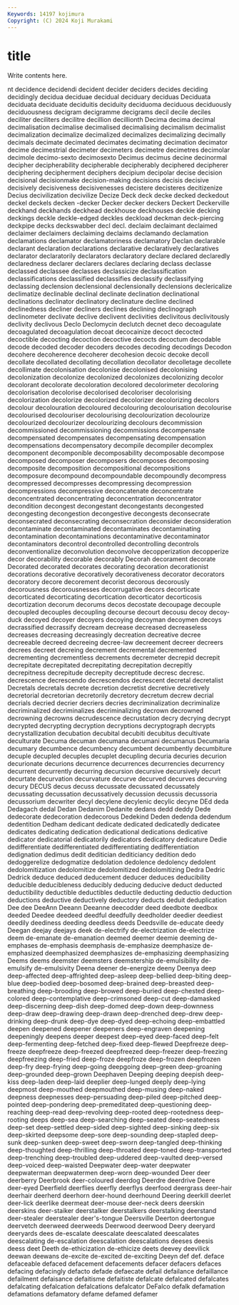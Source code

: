 ```yaml
---
Keywords: 14197 kojimura
Copyright: (C) 2024 Koji Murakami
---
```


# title

Write contents here.



nt decidence decidendi decident decider
deciders decides deciding decidingly decidua deciduae decidual deciduary deciduas Deciduata
deciduata deciduate deciduitis deciduity deciduoma deciduous deciduously deciduousness decigram decigramme
decigrams decil decile deciles deciliter deciliters decilitre decillion decillionth Decima
decima decimal decimalisation decimalise decimalised decimalising decimalism decimalist decimalization decimalize
decimalized decimalizes decimalizing decimally decimals decimate decimated decimates decimating decimation
decimator decime decimestrial decimeter decimeters decimetre decimetres decimolar decimole decimo-sexto
decimosexto Decimus decimus decine decinormal decipher decipherability decipherable decipherably deciphered
decipherer deciphering decipherment deciphers decipium decipolar decise decision decisional decisionmake
decision-making decisions decisis decisive decisively decisiveness decisivenesses decistere decisteres decitizenize
Decius decivilization decivilize Decize Deck deck decke decked deckedout deckel
deckels decken -decker Decker decker deckers Deckert Deckerville deckhand deckhands
deckhead deckhouse deckhouses deckie decking deckings deckle deckle-edged deckles deckload
deckman deck-piercing deckpipe decks deckswabber decl decl. declaim declaimant declaimed
declaimer declaimers declaiming declaims declamando declamation declamations declamator declamatoriness declamatory
Declan declarable declarant declaration declarations declarative declaratively declaratives declarator declaratorily
declarators declaratory declare declared declaredly declaredness declarer declarers declares declaring
declass declasse declassed declassee declasses declassicize declassification declassifications declassified declassifies
declassify declassifying declassing declension declensional declensionally declensions declericalize declimatize declinable
declinal declinate declination declinational declinations declinator declinatory declinature decline declined
declinedness decliner decliners declines declining declinograph declinometer declivate declive declivent
declivities declivitous declivitously declivity declivous Declo Declomycin declutch decnet deco
decoagulate decoagulated decoagulation decoat decocainize decoct decocted decoctible decocting decoction
decoctive decocts decoctum decodable decode decoded decoder decoders decodes decoding
decodings Decodon decohere decoherence decoherer decohesion decoic decoke decoll decollate
decollated decollating decollation decollator decolletage decollete decollimate decolonisation decolonise decolonised
decolonising decolonization decolonize decolonized decolonizes decolonizing decolor decolorant decolorate decoloration
decolored decolorimeter decoloring decolorisation decolorise decolorised decoloriser decolorising decolorization decolorize
decolorized decolorizer decolorizing decolors decolour decolouration decoloured decolouring decolourisation decolourise
decolourised decolouriser decolourising decolourization decolourize decolourized decolourizer decolourizing decolours decommission
decommissioned decommissioning decommissions decompensate decompensated decompensates decompensating decompensation decompensations decompensatory
decompile decompiler decomplex decomponent decomponible decomposability decomposable decompose decomposed decomposer
decomposers decomposes decomposing decomposite decomposition decompositional decompositions decomposure decompound decompoundable
decompoundly decompress decompressed decompresses decompressing decompression decompressions decompressive deconcatenate deconcentrate
deconcentrated deconcentrating deconcentration deconcentrator decondition decongest decongestant decongestants decongested decongesting
decongestion decongestive decongests deconsecrate deconsecrated deconsecrating deconsecration deconsider deconsideration decontaminate
decontaminated decontaminates decontaminating decontamination decontaminations decontaminative decontaminator decontaminators decontrol decontrolled
decontrolling decontrols deconventionalize deconvolution deconvolve decopperization decopperize decor decorability decorable
decorably Decorah decorament decorate Decorated decorated decorates decorating decoration decorationist
decorations decorative decoratively decorativeness decorator decorators decoratory decore decorement decorist
decorous decorously decorousness decorousnesses decorrugative decors decorticate decorticated decorticating decortication
decorticator decorticosis decortization decorum decorums decos decostate decoupage decouple decoupled
decouples decoupling decourse decourt decousu decoy decoy-duck decoyed decoyer decoyers
decoying decoyman decoymen decoys decrassified decrassify decream decrease decreased decreaseless
decreases decreasing decreasingly decreation decreative decree decreeable decreed decreeing decree-law
decreement decreer decreers decrees decreet decreing decrement decremental decremented decrementing
decrementless decrements decremeter decrepid decrepit decrepitate decrepitated decrepitating decrepitation decrepitly
decrepitness decrepitude decrepity decreptitude decresc decresc. decrescence decrescendo decrescendos decrescent
decretal decretalist Decretals decretals decrete decretion decretist decretive decretively decretorial
decretorian decretorily decretory decretum decrew decrial decrials decried decrier decriers
decries decriminalization decriminalize decriminalized decriminalizes decriminalizing decrown decrowned decrowning decrowns
decrudescence decrustation decry decrying decrypt decrypted decrypting decryption decryptions decryptograph
decrypts decrystallization decubation decubital decubiti decubitus decultivate deculturate Decuma decuman
decumana decumani decumanus Decumaria decumary decumbence decumbency decumbent decumbently decumbiture
decuple decupled decuples decuplet decupling decuria decuries decurion decurionate decurions
decurrence decurrences decurrencies decurrency decurrent decurrently decurring decursion decursive decursively
decurt decurtate decurvation decurvature decurve decurved decurves decurving decury DECUS
decus decuss decussate decussated decussately decussating decussation decussatively decussion decussis
decussoria decussorium decwriter decyl decylene decylenic decylic decyne DEd deda
Dedagach dedal Dedan Dedanim Dedanite dedans dedd deddy Dede dedecorate
dedecoration dedecorous Dedekind Deden dedenda dedendum dedentition Dedham dedicant dedicate
dedicated dedicatedly dedicatee dedicates dedicating dedication dedicational dedications dedicative dedicator
dedicatorial dedicatorily dedicators dedicatory dedicature Dedie dedifferentiate dedifferentiated dedifferentiating dedifferentiation
dedignation dedimus dedit deditician dediticiancy dedition dedo dedoggerelize dedogmatize dedolation
dedolence dedolency dedolent dedolomitization dedolomitize dedolomitized dedolomitizing Dedra Dedric Dedrick
deduce deduced deducement deducer deduces deducibility deducible deducibleness deducibly deducing
deducive deduct deducted deductibility deductible deductibles deductile deducting deductio deduction
deductions deductive deductively deductory deducts deduit deduplication Dee dee DeeAnn
Deeann Deeanne deecodder deed deedbote deedbox deeded Deedee deedeed deedful
deedfully deedholder deedier deediest deedily deediness deeding deedless deeds Deedsville
de-educate deedy Deegan deejay deejays deek de-electrify de-electrization de-electrize deem
de-emanate de-emanation deemed deemer deemie deeming de-emphases de-emphasis deemphasis de-emphasize
deemphasize de-emphasized deemphasized deemphasizes de-emphasizing deemphasizing Deems deems deemster deemsters
deemstership de-emulsibility de-emulsify de-emulsivity Deena deener de-energize deeny Deenya deep
deep-affected deep-affrighted deep-asleep deep-bellied deep-biting deep-blue deep-bodied deep-bosomed deep-brained deep-breasted
deep-breathing deep-brooding deep-browed deep-buried deep-chested deep-colored deep-contemplative deep-crimsoned deep-cut deep-damasked
deep-discerning deep-dish deep-domed deep-down deep-downness deep-draw deep-drawing deep-drawn deep-drenched deep-drew
deep-drinking deep-drunk deep-dye deep-dyed deep-echoing deep-embattled deepen deepened deepener deepeners
deep-engraven deepening deepeningly deepens deeper deepest deep-eyed deep-faced deep-felt deep-fermenting
deep-fetched deep-fixed deep-flewed Deepfreeze deep-freeze deepfreeze deep-freezed deepfreezed deep-freezer deep-freezing
deepfreezing deep-fried deep-froze deepfroze deep-frozen deepfrozen deep-fry deep-frying deep-going deepgoing
deep-green deep-groaning deep-grounded deep-grown Deephaven Deeping deeping deepish deep-kiss deep-laden
deep-laid deeplier deep-lunged deeply deep-lying deepmost deep-mouthed deepmouthed deep-musing deep-naked
deepness deepnesses deep-persuading deep-piled deep-pitched deep-pointed deep-pondering deep-premeditated deep-questioning deep-reaching
deep-read deep-revolving deep-rooted deep-rootedness deep-rooting deeps deep-sea deep-searching deep-seated deep-seatedness
deep-set deep-settled deep-sided deep-sighted deep-sinking deep-six deep-skirted deepsome deep-sore deep-sounding
deep-stapled deep-sunk deep-sunken deep-sweet deep-sworn deep-tangled deep-thinking deep-thoughted deep-thrilling deep-throated
deep-toned deep-transported deep-trenching deep-troubled deep-uddered deep-vaulted deep-versed deep-voiced deep-waisted Deepwater
deep-water deepwater deepwaterman deepwatermen deep-worn deep-wounded Deer deer deerberry Deerbrook
deer-coloured deerdog Deerdre deerdrive Deere deer-eyed Deerfield deerflies deerfly deerflys
deerfood deergrass deer-hair deerhair deerherd deerhorn deer-hound deerhound Deering deerkill
deerlet deer-lick deerlike deermeat deer-mouse deer-neck deers deerskin deerskins deer-staiker
deerstalker deerstalkers deerstalking deerstand deer-stealer deerstealer deer's-tongue Deersville Deerton deertongue
deervetch deerweed deerweeds Deerwood deerwood Deery deeryard deeryards dees de-escalate
deescalate deescalated deescalates deescalating de-escalation deescalation deescalations deeses deesis deess
deet Deeth de-ethicization de-ethicize deets deevey deevilick deewan deewans de-excite
de-excited de-exciting Deeyn def def. deface defaceable defaced defacement defacements
defacer defacers defaces defacing defacingly defacto defade defaecate defail defailance
defaillance defailment defaisance defaitisme defaitiste defalcate defalcated defalcates defalcating defalcation
defalcations defalcator DeFalco defalk defamation defamations defamatory defame defamed defamer
